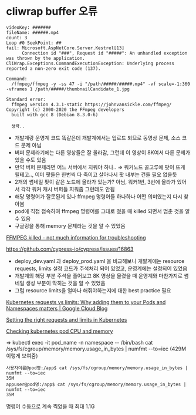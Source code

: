 # cliwrap buffer 오류

```
videoKey: #######
fileName: ######.mp4
count: 3
Loop #0 SeekPoint: ##
fail: Microsoft.AspNetCore.Server.Kestrel[13]
      Connection id "###", Request id "#####": An unhandled exception was thrown by the application.
CliWrap.Exceptions.CommandExecutionException: Underlying process reported a non-zero exit code (137).

Command:
  /ffmpeg/ffmpeg -y -ss 47 -i "/path/#####/#####.mp4" -vf scale=-1:360 -vframes 1 /path/#####/thumbnailCandidate_1.jpg

Standard error:
  ffmpeg version 4.3.1-static https://johnvansickle.com/ffmpeg/  Copyright (c) 2000-2020 the FFmpeg developers
  built with gcc 8 (Debian 8.3.0-6)
 
  생략..
```

- 개발계랑 운영계 코드 똑같은데 개발계에서는 업로드 되므로 동영상 문제, 소스 코드 문제 아님
- 버퍼 문제라기에는 다른 영상들은 잘 올라감, 그런데 이 영상이 8K여서 다른 문제가 있을 수도 있음
- 만약 버퍼 문제라면 어느 서버에서 지워야 하나.. ⇒ 워커노드 골고루에 팟이 뜨게 될테고.., 이미 팟들은 한번씩 다 죽이고 살아나서 팟 내부는 건들 필요 없을듯
- 2개의 썸네일 팟이 같은 노드에 올라가 있는가? 아님, 워커1번, 3번에 올라가 있어서 각각 워커 캐시 버퍼들 지워줌 그런데도 안됨
- 해당 명령어가 잘못된게 있나 ffmpeg 명령어들 하나하나 어떤 의미였는지 다시 찾아봄
- pod에 직접 접속하여 ffmpeg 명령어를 그대로 쳤을 때 killed 되면서 멈춘 것을 알 수 있음
- 구글링을 통해 memory 문제라는 것을 알 수 있었음

[FFMPEG killed - not much information for troubleshooting](https://stackoverflow.com/questions/72052279/ffmpeg-killed-not-much-information-for-troubleshooting)

https://github.com/cypress-io/cypress/issues/16863

- deploy_dev.yaml 과 deploy_prod.yaml 을 비교해보니 개발계에는 resource requests, limits 설정 코드가 주석처리 되어 있었고, 운영계에는 설정되어 있었음
- 개발계의 해당 부분 주석을 풀어보고 8K 영상을 올렸을 때 운영계와 마찬가지로 썸네일 생성 부분이 막히는 것을 알 수 있었음
- 그럼 resource limits을 얼마나 해줘야하는지에 대한 best practice 필요

[Kubernetes requests vs limits: Why adding them to your Pods and Namespaces matters | Google Cloud Blog](https://cloud.google.com/blog/products/containers-kubernetes/kubernetes-best-practices-resource-requests-and-limits?hl=en)

[Setting the right requests and limits in Kubernetes](https://learnk8s.io/setting-cpu-memory-limits-requests)

[Checking kubernetes pod CPU and memory](https://stackoverflow.com/questions/54531646/checking-kubernetes-pod-cpu-and-memory)

⇒ kubectl exec -it pod_name -n namespace -- /bin/bash
    cat /sys/fs/cgroup/memory/memory.usage_in_bytes | numfmt --to=iec  (429M 이렇게 보여줌)

```markup
사용자이름@pod명:/app$ cat /sys/fs/cgroup/memory/memory.usage_in_bytes | numfmt --to=iec
35M
appuser@pod명:/app$ cat /sys/fs/cgroup/memory/memory.usage_in_bytes | numfmt --to=iec
35M
```

명령어 수동으로 계속 찍었을 때 최대 1.1G